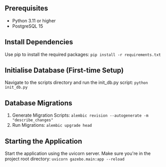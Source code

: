 ## Prerequisites
- Python 3.11 or higher
- PostgreSQL 15

## Install Dependencies
Use pip to install the required packages:
```pip install -r requirements.txt```

## Initialise Database (First-time Setup)
Navigate to the scripts directory and run the init_db.py script:
```python init_db.py```

## Database Migrations
1. Generate Migration Scripts:
  ```alembic revision --autogenerate -m "describe_changes"```
2. Run Migrations:
  ```alembic upgrade head```

## Starting the Application
Start the application using the uvicorn server. Make sure you're in the project root directory:
```uvicorn gazebo.main:app --reload```
